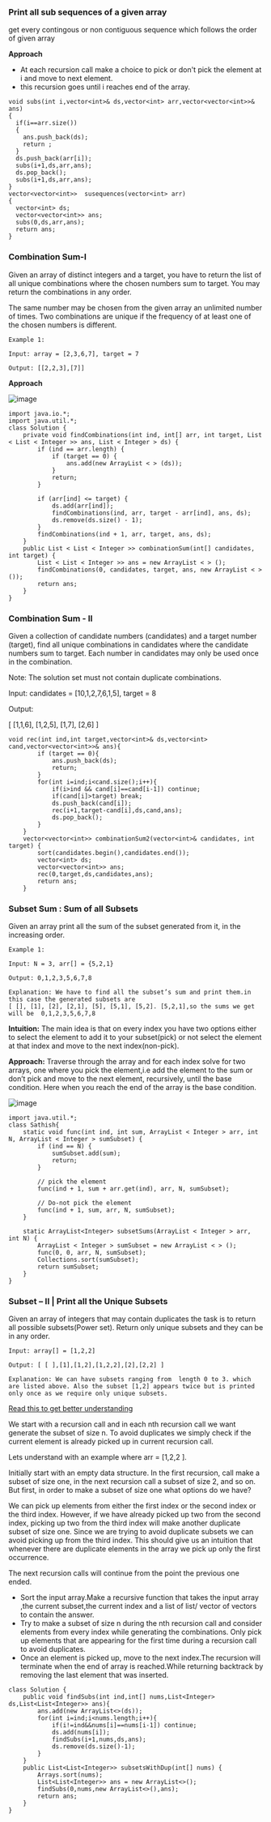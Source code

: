 ### Print all sub sequences of a given array

get every contingous or non contiguous sequence which follows the order of given array

**Approach**

- At each recursion call make a choice to pick or don't pick the element at i and move to next element.
- this recursion goes until i reaches end of the array.

```
void subs(int i,vector<int>& ds,vector<int> arr,vector<vector<int>>& ans)
{
  if(i==arr.size())
  {
    ans.push_back(ds);
    return ;
  }
  ds.push_back(arr[i]);
  subs(i+1,ds,arr,ans);
  ds.pop_back();
  subs(i+1,ds,arr,ans);
}
vector<vector<int>>  susequences(vector<int> arr)
{
  vector<int> ds;
  vector<vector<int>> ans;
  subs(0,ds,arr,ans);
  return ans;
}
```

### Combination Sum-I
Given an array of distinct integers and a target, you have to return the list of all unique combinations where the chosen numbers sum to target. You may return the combinations in any order.

The same number may be chosen from the given array an unlimited number of times. Two combinations are unique if the frequency of at least one of the chosen numbers is different.

```
Example 1:

Input: array = [2,3,6,7], target = 7

Output: [[2,2,3],[7]]

```
**Approach** 

![image](https://user-images.githubusercontent.com/93826731/178167742-407fd3d1-e85d-4fb4-b5d1-f1f027bfe3db.png)


```
import java.io.*;
import java.util.*;
class Solution {
    private void findCombinations(int ind, int[] arr, int target, List < List < Integer >> ans, List < Integer > ds) {
        if (ind == arr.length) {
            if (target == 0) {
                ans.add(new ArrayList < > (ds));
            }
            return;
        }

        if (arr[ind] <= target) {
            ds.add(arr[ind]);
            findCombinations(ind, arr, target - arr[ind], ans, ds);
            ds.remove(ds.size() - 1);
        }
        findCombinations(ind + 1, arr, target, ans, ds);
    }
    public List < List < Integer >> combinationSum(int[] candidates, int target) {
        List < List < Integer >> ans = new ArrayList < > ();
        findCombinations(0, candidates, target, ans, new ArrayList < > ());
        return ans;
    }
}

```

### Combination Sum - II
Given a collection of candidate numbers (candidates) and a target number (target), find all unique combinations in candidates 
where the candidate numbers sum to target. Each number in candidates may only be used once in the combination.

Note: The solution set must not contain duplicate combinations.

Input: candidates = [10,1,2,7,6,1,5], target = 8

Output: 

[
[1,1,6],
[1,2,5],
[1,7],
[2,6]
]



```
void rec(int ind,int target,vector<int>& ds,vector<int> cand,vector<vector<int>>& ans){
        if (target == 0){
            ans.push_back(ds);
            return;
        }
        for(int i=ind;i<cand.size();i++){
            if(i>ind && cand[i]==cand[i-1]) continue;
            if(cand[i]>target) break;
            ds.push_back(cand[i]);
            rec(i+1,target-cand[i],ds,cand,ans);
            ds.pop_back();
        }
    }
    vector<vector<int>> combinationSum2(vector<int>& candidates, int target) {
        sort(candidates.begin(),candidates.end());
        vector<int> ds;
        vector<vector<int>> ans;
        rec(0,target,ds,candidates,ans);
        return ans;
    }
```

### Subset Sum : Sum of all Subsets

Given an array print all the sum of the subset generated from it, in the increasing order.

```
Example 1:

Input: N = 3, arr[] = {5,2,1}

Output: 0,1,2,3,5,6,7,8

Explanation: We have to find all the subset’s sum and print them.in this case the generated subsets are 
[ [], [1], [2], [2,1], [5], [5,1], [5,2]. [5,2,1],so the sums we get will be  0,1,2,3,5,6,7,8
```

**Intuition:** The main idea is that on every index you have two options either to select the element to add it to your subset(pick) or not select the element at that index and move to the next index(non-pick).

**Approach:** Traverse through the array and for each index solve for two arrays, one where you pick the element,i.e add the element to the sum or don’t pick and move to the next element, recursively, until the base condition. Here when you reach the end of the array is the base condition.

![image](https://user-images.githubusercontent.com/93826731/178167972-d6c981cd-f0e1-446c-b5ad-82f5e9668865.png)

```
import java.util.*;
class Sathish{
    static void func(int ind, int sum, ArrayList < Integer > arr, int N, ArrayList < Integer > sumSubset) {
        if (ind == N) {
            sumSubset.add(sum);
            return;
        }

        // pick the element 
        func(ind + 1, sum + arr.get(ind), arr, N, sumSubset);

        // Do-not pick the element
        func(ind + 1, sum, arr, N, sumSubset);
    }

    static ArrayList<Integer> subsetSums(ArrayList < Integer > arr, int N) {
        ArrayList < Integer > sumSubset = new ArrayList < > ();
        func(0, 0, arr, N, sumSubset);
        Collections.sort(sumSubset);
        return sumSubset;
    }
}

```

### Subset – II | Print all the Unique Subsets
Given an array of integers that may contain duplicates the task is to return all possible subsets(Power set).
Return only unique subsets and they can be in any order.

```
Input: array[] = [1,2,2]

Output: [ [ ],[1],[1,2],[1,2,2],[2],[2,2] ]

Explanation: We can have subsets ranging from  length 0 to 3. which are listed above. Also the subset [1,2] appears twice but is printed only once as we require only unique subsets.

```
<a href="https://takeuforward.org/data-structure/subset-ii-print-all-the-unique-subsets/" > Read this to get better understanding</a>


We start with a recursion call and in each nth recursion call we want generate the subset of size n.
To avoid duplicates we simply check if the current element is already picked up in current recursion call.

Lets  understand  with an example where arr = [1,2,2 ].

Initially start with an empty data structure. In the first recursion, call make a subset of size one, in the next recursion call a subset of size 2, and so on. But first, in order to make a subset of size one what options do we have?

We can pick up elements from either the first index or the second index or the third index. However, if we have already picked up two from the second index, picking up two from the third index will make another duplicate subset of size one. Since we are trying to avoid duplicate subsets we can avoid picking up from the third index. This should give us an intuition that whenever there are duplicate elements in the array we pick up only the first occurrence.

The next recursion calls will continue from the point the previous one ended.


* Sort the input array.Make a recursive function that takes the input array ,the current subset,the current index and  a list of list/ vector of vectors to contain the answer.
* Try to make a subset of size n during the nth recursion call and consider elements from every index while generating the combinations. Only pick up elements that are appearing for the first time during a recursion call to avoid duplicates.
* Once an element is picked up, move to the next index.The recursion will terminate when the end of array is reached.While returning backtrack by removing the last element that was inserted.

```
class Solution {
    public void findSubs(int ind,int[] nums,List<Integer> ds,List<List<Integer>> ans){
        ans.add(new ArrayList<>(ds));
        for(int i=ind;i<nums.length;i++){
            if(i!=ind&&nums[i]==nums[i-1]) continue;
            ds.add(nums[i]);
            findSubs(i+1,nums,ds,ans);
            ds.remove(ds.size()-1);
        }
    }
    public List<List<Integer>> subsetsWithDup(int[] nums) {
        Arrays.sort(nums);
        List<List<Integer>> ans = new ArrayList<>();
        findSubs(0,nums,new ArrayList<>(),ans);
        return ans;
    }
}

```

